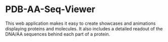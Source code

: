 # PDB-AA-Seq-Viewer
This web application makes it easy to create showcases and animations displaying proteins and molecules. It also includes a detailed readout of the DNA/AA sequences behind each part of a protein.
